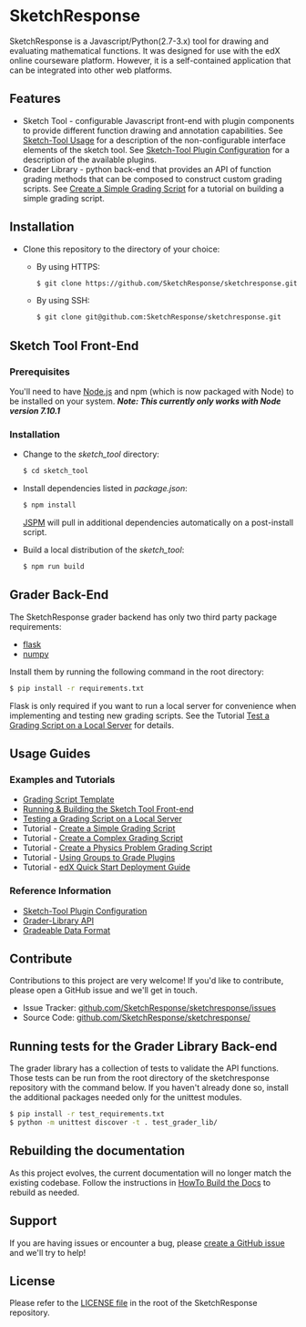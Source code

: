 SketchResponse
===========

SketchResponse is a Javascript/Python(2.7-3.x) tool for drawing and evaluating
mathematical functions. It was designed for use with the edX online
courseware platform. However, it is a self-contained application that can be
integrated into other web platforms.

Features
--------

- Sketch Tool - configurable Javascript front-end with plugin components to provide different
function drawing and annotation capabilities. See [Sketch-Tool Usage](docs/sketch_tool_usage.md) for a description of the non-configurable interface elements of the sketch tool. See
[Sketch-Tool Plugin Configuration](docs/probconfig_plugins.md) for a description of the available
plugins.
- Grader Library - python back-end that provides an API of function grading methods that
can be composed to construct custom grading scripts. See
[Create a Simple Grading Script](docs/simple_grader.md) for a tutorial on building
a simple grading script.

Installation
------------

* Clone this repository to the directory of your choice:
  * By using HTTPS:

    ```sh
    $ git clone https://github.com/SketchResponse/sketchresponse.git
    ```
  * By using SSH:

    ```sh
    $ git clone git@github.com:SketchResponse/sketchresponse.git
    ```

## Sketch Tool Front-End

### Prerequisites

You'll need to have [Node.js](http://nodejs.org) and npm (which is now packaged with Node) to be installed on your system. **_Note: This currently only works with Node version 7.10.1_**

### Installation

* Change to the *sketch_tool* directory:

  ```sh
  $ cd sketch_tool
  ```

* Install dependencies listed in *package.json*:

  ```sh
  $ npm install
  ```
  [JSPM](http://jspm.io) will pull in additional dependencies automatically on a post-install script.

* Build a local distribution of the *sketch_tool*:

  ```sh
  $ npm run build
  ```

## Grader Back-End

The SketchResponse grader backend has only two third party package requirements:

* [flask](http://flask.pocoo.org/)
* [numpy](http://www.numpy.org/)

Install them by running the following command in the root directory:

```sh
$ pip install -r requirements.txt
```

Flask is only required if you want to run a local server for convenience when implementing and testing new grading scripts. See the Tutorial [Test a Grading Script on a Local Server](docs/local_test.md) for details.

Usage Guides
-----------

### Examples and Tutorials
- [Grading Script Template](grader_scripts/grader_template.py)
- [Running & Building the Sketch Tool Front-end](docs/sketch_tool_dev_usage.md)
- [Testing a Grading Script on a Local Server](docs/local_test.md)
- Tutorial - [Create a Simple Grading Script](docs/simple_grader.md)
- Tutorial - [Create a Complex Grading Script](docs/complex_grader.md)
- Tutorial - [Create a Physics Problem Grading Script](docs/physics_grader.md)
- Tutorial - [Using Groups to Grade Plugins](docs/groups_grader.md)
- Tutorial - [edX Quick Start Deployment Guide](docs/edx_quickstart.md)

### Reference Information
- [Sketch-Tool Plugin Configuration](docs/probconfig_plugins.md)
- [Grader-Library API](https://SketchResponse.github.io/sketchresponse)
- [Gradeable Data Format](docs/gradeable_data_format.md)

Contribute
----------

Contributions to this project are very welcome! If you'd like to contribute, please open a GitHub issue and we'll get in touch.

- Issue Tracker: [github.com/SketchResponse/sketchresponse/issues](https://github.com/SketchResponse/sketchresponse/issues)
- Source Code: [github.com/SketchResponse/sketchresponse/](https://github.com/SketchResponse/sketchresponse/)

## Running tests for the Grader Library Back-end

The grader library has a collection of tests to validate the API functions. Those tests can be run from the root directory of the sketchresponse repository with the command below. If you haven't already done so, install the additional packages needed only for the unittest modules.

```sh
$ pip install -r test_requirements.txt
$ python -m unittest discover -t . test_grader_lib/
```

## Rebuilding the documentation

As this project evolves, the current documentation will no longer match the existing codebase. Follow the instructions in [HowTo Build the Docs](docs/howto_build_docs.md) to rebuild as needed.


Support
-------

If you are having issues or encounter a bug, please [create a GitHub issue](https://github.com/SketchResponse/sketchresponse/issues) and we'll try to help!

License
-------

Please refer to the [LICENSE file](LICENSE) in the root of the SketchResponse repository.
